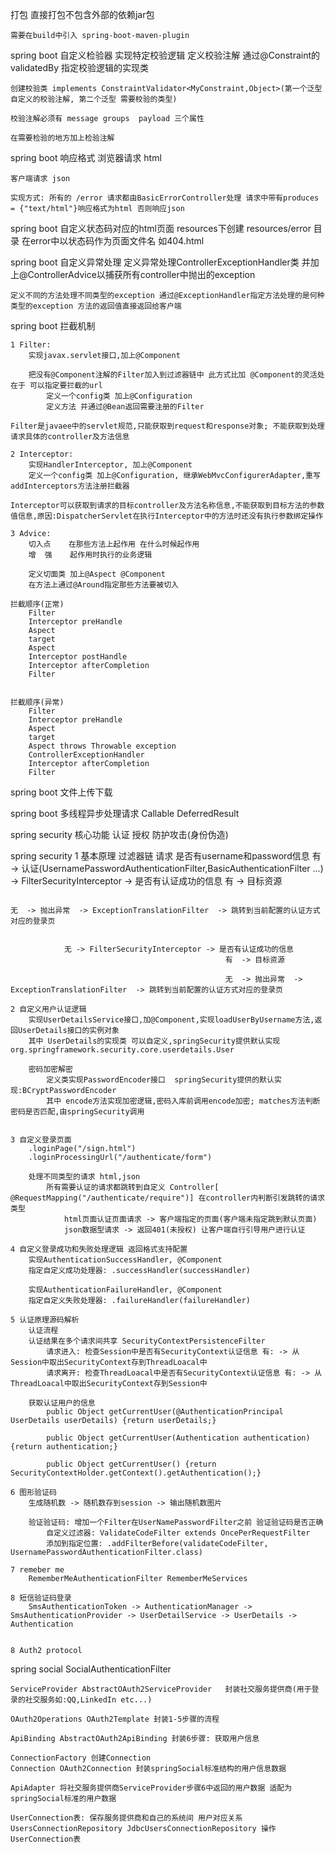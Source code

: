打包
    直接打包不包含外部的依赖jar包

    需要在build中引入 spring-boot-maven-plugin

spring boot 自定义检验器 实现特定校验逻辑
    定义校验注解 通过@Constraint的validatedBy 指定校验逻辑的实现类

    创建校验类 implements ConstraintValidator<MyConstraint,Object>(第一个泛型 自定义的校验注解, 第二个泛型 需要校验的类型)

    校验注解必须有 message groups  payload 三个属性

    在需要检验的地方加上检验注解

spring boot 响应格式
    浏览器请求 html

    客户端请求 json

    实现方式: 所有的 /error 请求都由BasicErrorController处理 请求中带有produces = {"text/html"}响应格式为html 否则响应json

spring boot 自定义状态码对应的html页面
    resources下创建 resources/error 目录 在error中以状态码作为页面文件名 如404.html

spring boot 自定义异常处理
    定义异常处理ControllerExceptionHandler类 并加上@ControllerAdvice以捕获所有controller中抛出的exception

    定义不同的方法处理不同类型的exception 通过@ExceptionHandler指定方法处理的是何种类型的exception 方法的返回值直接返回给客户端

spring boot 拦截机制

    1 Filter:
        实现javax.servlet接口,加上@Component

        把没有@Component注解的Filter加入到过滤器链中 此方式比加 @Component的灵活处在于 可以指定要拦截的url
            定义一个config类 加上@Configuration
            定义方法 并通过@Bean返回需要注册的Filter

    Filter是javaee中的servlet规范,只能获取到request和response对象; 不能获取到处理请求具体的controller及方法信息

    2 Interceptor:
        实现HandlerInterceptor, 加上@Component
        定义一个config类 加上@Configuration, 继承WebMvcConfigurerAdapter,重写addInterceptors方法注册拦截器

    Interceptor可以获取到请求的目标controller及方法名称信息,不能获取到目标方法的参数值信息,原因:DispatcherServlet在执行Interceptor中的方法时还没有执行参数绑定操作

    3 Advice:
        切入点    在那些方法上起作用 在什么时候起作用
        增  强    起作用时执行的业务逻辑

        定义切面类 加上@Aspect @Component
        在方法上通过@Around指定那些方法要被切入

    拦截顺序(正常)
        Filter
        Interceptor preHandle
        Aspect
        target
        Aspect
        Interceptor postHandle
        Interceptor afterCompletion
        Filter


    拦截顺序(异常)
        Filter
        Interceptor preHandle
        Aspect
        target
        Aspect throws Throwable exception
        ControllerExceptionHandler
        Interceptor afterCompletion
        Filter

spring boot 文件上传下载


spring boot 多线程异步处理请求
    Callable
    DeferredResult

spring security 核心功能
    认证
    授权
    防护攻击(身份伪造)



spring security
    1 基本原理
        过滤器链
            请求
            是否有username和password信息
                有 -> 认证(UsernamePasswordAuthenticationFilter,BasicAuthenticationFilter ...)  -> FilterSecurityInterceptor -> 是否有认证成功的信息
                                                                                                                                 有  -> 目标资源

                                                                                                                                 无  -> 抛出异常  -> ExceptionTranslationFilter  -> 跳转到当前配置的认证方式对应的登录页


                无 -> FilterSecurityInterceptor -> 是否有认证成功的信息
                                                    有  -> 目标资源

                                                    无  -> 抛出异常  -> ExceptionTranslationFilter  -> 跳转到当前配置的认证方式对应的登录页

    2 自定义用户认证逻辑
        实现UserDetailsService接口,加@Component,实现loadUserByUsername方法,返回UserDetails接口的实例对象
        其中 UserDetails的实现类 可以自定义,springSecurity提供默认实现org.springframework.security.core.userdetails.User

        密码加密解密
            定义类实现PasswordEncoder接口  springSecurity提供的默认实现:BCryptPasswordEncoder
            其中 encode方法实现加密逻辑,密码入库前调用encode加密; matches方法判断密码是否匹配,由springSecurity调用


    3 自定义登录页面
        .loginPage("/sign.html")
        .loginProcessingUrl("/authenticate/form")

        处理不同类型的请求 html,json
            所有需要认证的请求都跳转到自定义 Controller[ @RequestMapping("/authenticate/require")] 在controller内判断引发跳转的请求类型
                html页面认证页面请求 -> 客户端指定的页面(客户端未指定跳到默认页面)
                json数据型请求 -> 返回401(未授权) 让客户端自行引导用户进行认证

    4 自定义登录成功和失败处理逻辑 返回格式支持配置
        实现AuthenticationSuccessHandler, @Component
        指定自定义成功处理器: .successHandler(successHandler)

        实现AuthenticationFailureHandler, @Component
        指定自定义失败处理器: .failureHandler(failureHandler)

    5 认证原理源码解析
        认证流程
        认证结果在多个请求间共享 SecurityContextPersistenceFilter
            请求进入: 检查Session中是否有SecurityContext认证信息 有: -> 从Session中取出SecurityContext存到ThreadLoacal中
            请求离开: 检查ThreadLoacal中是否有SecurityContext认证信息 有: -> 从ThreadLoacal中取出SecurityContext存到Session中

        获取认证用户的信息
            public Object getCurrentUser(@AuthenticationPrincipal UserDetails userDetails) {return userDetails;}

            public Object getCurrentUser(Authentication authentication) {return authentication;}

            public Object getCurrentUser() {return SecurityContextHolder.getContext().getAuthentication();}

    6 图形验证码
        生成随机数 -> 随机数存到session -> 输出随机数图片

        验证验证码: 增加一个Filter在UserNamePasswordFilter之前 验证验证码是否正确
            自定义过滤器: ValidateCodeFilter extends OncePerRequestFilter
            添加到指定位置: .addFilterBefore(validateCodeFilter, UsernamePasswordAuthenticationFilter.class)

    7 remeber me
        RememberMeAuthenticationFilter RememberMeServices

    8 短信验证码登录
        SmsAuthenticationToken -> AuthenticationManager -> SmsAuthenticationProvider -> UserDetailService -> UserDetails -> Authentication


    8 Auth2 protocol


 spring social
    SocialAuthenticationFilter

    ServiceProvider AbstractOAuth2ServiceProvider   封装社交服务提供商(用于登录的社交服务如:QQ,LinkedIn etc...)

    OAuth2Operations OAuth2Template 封装1-5步骤的流程

    ApiBinding AbstractOAuth2ApiBinding 封装6步骤: 获取用户信息

    ConnectionFactory 创建Connection
    Connection OAuth2Connection 封装springSocial标准结构的用户信息数据

    ApiAdapter 将社交服务提供商ServiceProvider步骤6中返回的用户数据 适配为springSocial标准的用户数据

    UserConnection表: 保存服务提供商和自己的系统间 用户对应关系
    UsersConnectionRepository JdbcUsersConnectionRepository 操作UserConnection表